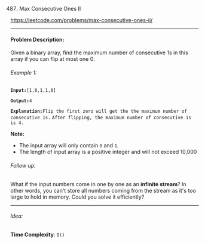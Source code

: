 487. Max Consecutive Ones II

https://leetcode.com/problems/max-consecutive-ones-ii/

---

#### Problem Description:

Given a binary array, find the maximum number of consecutive 1s in this array if you can flip at most one 0.

###### Example 1:

**`Input:`**`[1,0,1,1,0]`

**`Output:`**`4`

**`Explanation:`**`Flip the first zero will get the the maximum number of consecutive 1s.`
`After flipping, the maximum number of consecutive 1s is 4.`

**Note:**

- The input array will only contain `0` and `1`.
- The length of input array is a positive integer and will not exceed 10,000

###### Follow up:

What if the input numbers come in one by one as an **infinite stream**? In other words, you can't store all numbers coming from the stream as it's too large to hold in memory. Could you solve it efficiently?

---

###### Idea:

**Time Complexity**: `O()`
